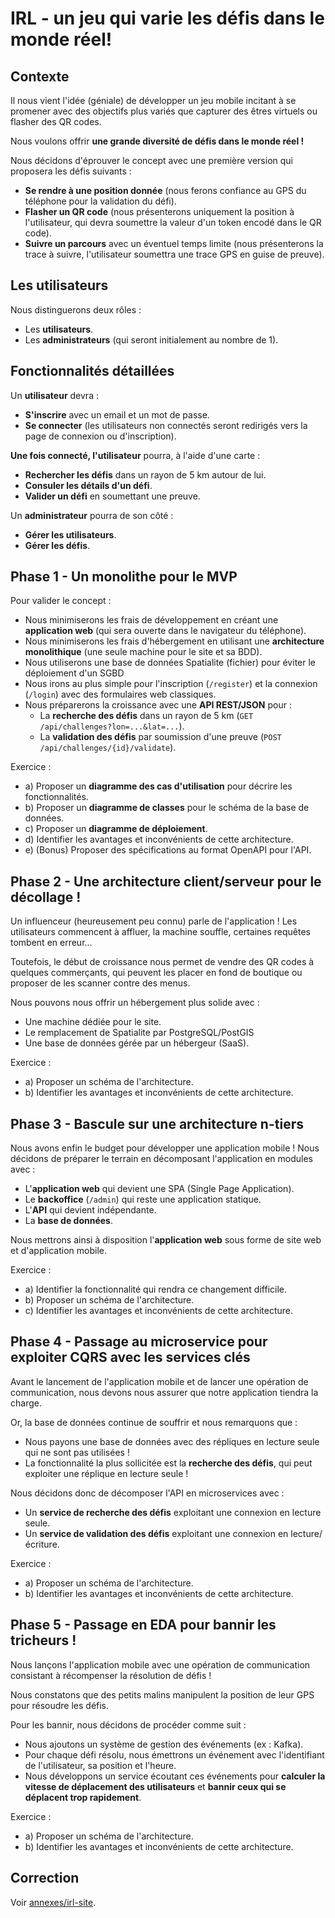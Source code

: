 # IRL - un jeu qui varie les défis dans le monde réel!

## Contexte

Il nous vient l'idée (géniale) de développer un jeu mobile incitant à se promener avec des objectifs plus variés que capturer des êtres virtuels ou flasher des QR codes.

Nous voulons offrir **une grande diversité de défis dans le monde réel !**

Nous décidons d'éprouver le concept avec une première version qui proposera les défis suivants :

- **Se rendre à une position donnée** (nous ferons confiance au GPS du téléphone pour la validation du défi).
- **Flasher un QR code** (nous présenterons uniquement la position à l'utilisateur, qui devra soumettre la valeur d'un token encodé dans le QR code).
- **Suivre un parcours** avec un éventuel temps limite (nous présenterons la trace à suivre, l'utilisateur soumettra une trace GPS en guise de preuve).

## Les utilisateurs

Nous distinguerons deux rôles :

* Les **utilisateurs**.
* Les **administrateurs** (qui seront initialement au nombre de 1).

## Fonctionnalités détaillées

Un **utilisateur** devra :

- **S'inscrire** avec un email et un mot de passe.
- **Se connecter** (les utilisateurs non connectés seront redirigés vers la page de connexion ou d'inscription).

**Une fois connecté, l'utilisateur** pourra, à l'aide d'une carte :

- **Rechercher les défis** dans un rayon de 5 km autour de lui.
- **Consuler les détails d'un défi**.
- **Valider un défi** en soumettant une preuve.

Un **administrateur** pourra de son côté :

- **Gérer les utilisateurs**.
- **Gérer les défis**.

## Phase 1 - Un monolithe pour le MVP

Pour valider le concept :

- Nous minimiserons les frais de développement en créant une **application web** (qui sera ouverte dans le navigateur du téléphone).
- Nous minimiserons les frais d'hébergement en utilisant une **architecture monolithique** (une seule machine pour le site et sa BDD).
- Nous utiliserons une base de données Spatialite (fichier) pour éviter le déploiement d'un SGBD
- Nous irons au plus simple pour l'inscription (`/register`) et la connexion (`/login`) avec des formulaires web classiques.
- Nous préparerons la croissance avec une **API REST/JSON** pour :
  - La **recherche des défis** dans un rayon de 5 km (`GET /api/challenges?lon=...&lat=...`).
  - La **validation des défis** par soumission d'une preuve (`POST /api/challenges/{id}/validate`).

Exercice :

- a) Proposer un **diagramme des cas d'utilisation** pour décrire les fonctionnalités.
- b) Proposer un **diagramme de classes** pour le schéma de la base de données.
- c) Proposer un **diagramme de déploiement**.
- d) Identifier les avantages et inconvénients de cette architecture.
- e) (Bonus) Proposer des spécifications au format OpenAPI pour l'API.

## Phase 2 - Une architecture client/serveur pour le décollage !

Un influenceur (heureusement peu connu) parle de l'application ! Les utilisateurs commencent à affluer, la machine souffle, certaines requêtes tombent en erreur...

Toutefois, le début de croissance nous permet de vendre des QR codes à quelques commerçants, qui peuvent les placer en fond de boutique ou proposer de les scanner contre des menus.

Nous pouvons nous offrir un hébergement plus solide avec :

- Une machine dédiée pour le site.
- Le remplacement de Spatialite par PostgreSQL/PostGIS
- Une base de données gérée par un hébergeur (SaaS).

Exercice :

- a) Proposer un schéma de l'architecture.
- b) Identifier les avantages et inconvénients de cette architecture.

## Phase 3 - Bascule sur une architecture n-tiers

Nous avons enfin le budget pour développer une application mobile ! Nous décidons de préparer le terrain en décomposant l'application en modules avec :

- L'**application web** qui devient une SPA (Single Page Application).
- Le **backoffice** (`/admin`) qui reste une application statique.
- L'**API** qui devient indépendante.
- La **base de données**.

Nous mettrons ainsi à disposition l'**application web** sous forme de site web et d'application mobile.

Exercice :

- a) Identifier la fonctionnalité qui rendra ce changement difficile.
- b) Proposer un schéma de l'architecture.
- c) Identifier les avantages et inconvénients de cette architecture.

## Phase 4 - Passage au microservice pour exploiter CQRS avec les services clés

Avant le lancement de l'application mobile et de lancer une opération de communication, nous devons nous assurer que notre application tiendra la charge.

Or, la base de données continue de souffrir et nous remarquons que :

- Nous payons une base de données avec des répliques en lecture seule qui ne sont pas utilisées !
- La fonctionnalité la plus sollicitée est la **recherche des défis**, qui peut exploiter une réplique en lecture seule !

Nous décidons donc de décomposer l'API en microservices avec :

- Un **service de recherche des défis** exploitant une connexion en lecture seule.
- Un **service de validation des défis** exploitant une connexion en lecture/écriture.

Exercice :

- a) Proposer un schéma de l'architecture.
- b) Identifier les avantages et inconvénients de cette architecture.

## Phase 5 - Passage en EDA pour bannir les tricheurs !

Nous lançons l'application mobile avec une opération de communication consistant à récompenser la résolution de défis !

Nous constatons que des petits malins manipulent la position de leur GPS pour résoudre les défis.

Pour les bannir, nous décidons de procéder comme suit :

- Nous ajoutons un système de gestion des événements (ex : Kafka).
- Pour chaque défi résolu, nous émettrons un événement avec l'identifiant de l'utilisateur, sa position et l'heure.
- Nous développons un service écoutant ces événements pour **calculer la vitesse de déplacement des utilisateurs** et **bannir ceux qui se déplacent trop rapidement**.

Exercice :

- a) Proposer un schéma de l'architecture.
- b) Identifier les avantages et inconvénients de cette architecture.


## Correction

Voir [annexes/irl-site](https://github.com/mborne/cours-archi-si-geo/tree/master/annexes/irl-site).